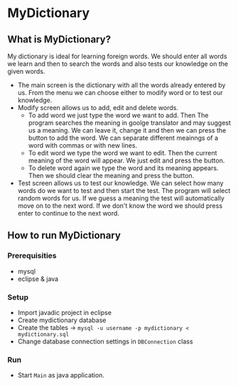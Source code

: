 # MyDictionary

## What is MyDictionary?
My dictionary is ideal for learning foreign words. We should enter all words we learn and then to search the words and also tests our knowledge on the given words.
* The main screen is the dictionary with all the words already entered by us. From the menu we can choose either to modify word or to test our knowledge.
* Modify screen allows us to add, edit and delete words.
  * To add word we just type the word we want to add. Then The program searches the meaning in goolge translator and may suggest us a meaning. We can leave it, change it and then we can press the button to add the word. We can separate different meainngs of a word with commas or with new lines.
  * To edit word we type the word we want to edit. Then the current meaning of the word will appear. We just edit and press the button.
  * To delete word again we type the word and its meaning appears. Then we should clear the meaning and press the button.
* Test screen allows us to test our knowledge. We can select how many words do we want to test and then start the test. The program will select random words for us. If we guess a meaning the test will automatically move on to the next word. If we don't know the word we should press enter to continue to the next word.

## How to run MyDictionary

### Prerequisities
* mysql
* eclipse & java

### Setup
* Import javadic project in eclipse
* Create mydictionary database
* Create the tables -> `mysql -u username -p mydictionary < mydictionary.sql`
* Change database connection settings in `DBConnection` class

### Run
* Start `Main` as java application.

